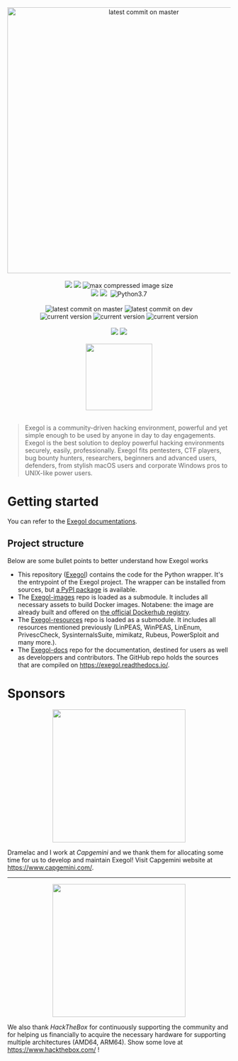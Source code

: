 <div align="center">
  <img alt="latest commit on master" width="600" src="https://raw.githubusercontent.com/ShutdownRepo/Exegol-docs/main/.assets/rounded_social_preview.png">
  <br><br>
  <a href="https://hub.docker.com/r/nwodtuhs/exegol" title=""><img src="https://img.shields.io/docker/cloud/automated/nwodtuhs/exegol"></a>
  <a href="docker build" title="https://hub.docker.com/r/nwodtuhs/exegol"><img src="https://img.shields.io/docker/cloud/build/nwodtuhs/exegol"></a>
  <img alt="max compressed image size" src="https://img.shields.io/docker/image-size/nwodtuhs/exegol/nightly?label=image%20(compressed)%20max%20size">
  <br>
  <a href="https://pypi.org/project/Exegol" title=""><img src="https://img.shields.io/pypi/v/Exegol?color=informational"></a>
  <a href="https://pepy.tech/project/exegol" title=""><img src="https://static.pepy.tech/personalized-badge/exegol?period=total&units=international_system&left_color=grey&right_color=brightgreen&left_text=Downloads"></a>
  <a href="https://pypi.org/project/Exegol" title=""><img src=""></a>
  <img alt="Python3.7" src="https://img.shields.io/badge/Python-3.7+-informational">
  <br><br>
  <img alt="latest commit on master" src="https://img.shields.io/github/last-commit/ShutdownRepo/Exegol/master?label=latest%20release">
  <img alt="latest commit on dev" src="https://img.shields.io/github/last-commit/ShutdownRepo/Exegol/dev?label=latest%20dev">
  <br>
  <img alt="current version" src="https://img.shields.io/badge/linux-supported-success">
  <img alt="current version" src="https://img.shields.io/badge/windows-supported-success">
  <img alt="current version" src="https://img.shields.io/badge/mac-supported-success">
  <br><br>
  <a href="https://twitter.com/intent/follow?screen_name=_nwodtuhs" title="Follow"><img src="https://img.shields.io/twitter/follow/_nwodtuhs?label=Shutdown&style=social"></a>
  <a href="https://twitter.com/intent/follow?screen_name=Dramelac_" title="Follow"><img src="https://img.shields.io/twitter/follow/Dramelac_?label=Dramelac&style=social">
  <br><br>
  <a href="https://discord.gg/BcgXnRpqxd" title="Join us on Discord"><img src="https://raw.githubusercontent.com/ShutdownRepo/Exegol-docs/main/.assets/discord_join_us.png" width="150">
  </a><br><br>
</div>

> Exegol is a community-driven hacking environment, powerful and yet simple enough to be used by anyone in day to day engagements. Exegol is the best solution to deploy powerful hacking environments securely, easily, professionally.
> Exegol fits pentesters, CTF players, bug bounty hunters, researchers, beginners and advanced users, defenders, from stylish macOS users and corporate Windows pros to UNIX-like power users.

# Getting started

You can refer to the [Exegol documentations](https://exegol.readthedocs.io/).

## Project structure

Below are some bullet points to better understand how Exegol works
- This repository ([Exegol](https://github.com/ShutdownRepo/Exegol)) contains the code for the Python wrapper. It's the entrypoint of the Exegol project. The wrapper can be installed from sources, but [a PyPI package](https://pypi.org/project/Exegol/) is available.
- The [Exegol-images](https://github.com/ShutdownRepo/Exegol-images) repo is loaded as a submodule. It includes all necessary assets to build Docker images. Notabene: the image are already built and offered on [the official Dockerhub registry](https://hub.docker.com/repository/docker/nwodtuhs/exegol).
- The [Exegol-resources](https://github.com/ShutdownRepo/Exegol-resources) repo is loaded as a submodule. It includes all resources mentioned previously (LinPEAS, WinPEAS, LinEnum, PrivescCheck, SysinternalsSuite, mimikatz, Rubeus, PowerSploit and many more.).
- The [Exegol-docs](https://github.com/ShutdownRepo/Exegol-docs) repo for the documentation, destined for users as well as developpers and contributors. The GitHub repo holds the sources that are compiled on https://exegol.readthedocs.io/.

# Sponsors

<div align="center">
  <a href="https://www.capgemini.com/" title="Follow">
    <img width="300" src="https://upload.wikimedia.org/wikipedia/fr/thumb/b/b5/Capgemini_Logo.svg/1280px-Capgemini_Logo.svg.png">
  </a>
</div>

Dramelac and I work at *Capgemini* and we thank them for allocating some time for us to develop and maintain Exegol! Visit Capgemini website at https://www.capgemini.com/.

___

<div align="center">
  <a href="https://www.hackthebox.com/" title="Follow">
    <img width="300" src="https://www.hackthebox.com/images/logo600.png">
  </a>
</div>

We also thank *HackTheBox* for continuously supporting the community and for helping us financially to acquire the necessary hardware for supporting multiple architectures (AMD64, ARM64). Show some love at https://www.hackthebox.com/ !


